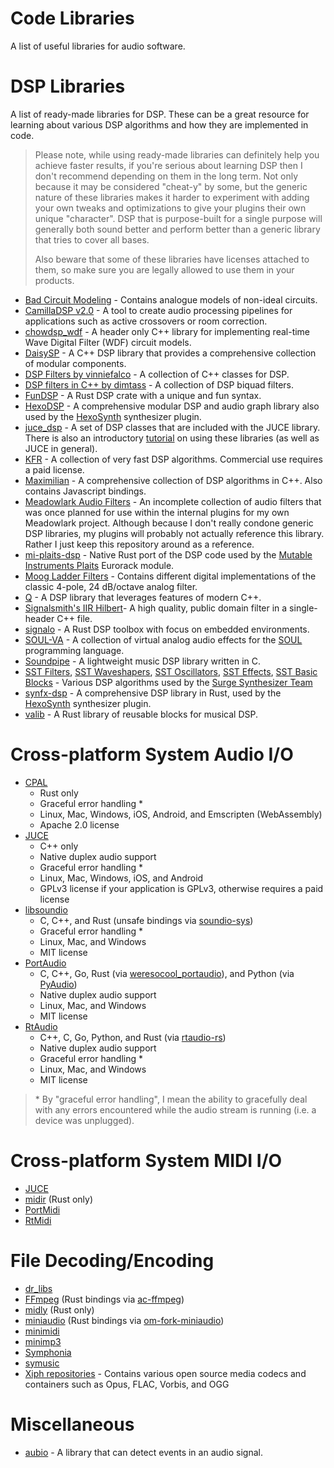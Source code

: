# Code Libraries

A list of useful libraries for audio software.

# DSP Libraries

A list of ready-made libraries for DSP. These can be a great resource for learning about various DSP algorithms and how they are implemented in code.

> Please note, while using ready-made libraries can definitely help you achieve faster results, if you're serious about learning DSP then I don't recommend depending on them in the long term. Not only because it may be considered "cheat-y" by some, but the generic nature of these libraries makes it harder to experiment with adding your own tweaks and optimizations to give your plugins their own unique "character". DSP that is purpose-built for a single purpose will generally both sound better and perform better than a generic library that tries to cover all bases.
>
> Also beware that some of these libraries have licenses attached to them, so make sure you are legally allowed to use them in your products.

- [Bad Circuit Modeling](https://github.com/jatinchowdhury18/Bad-Circuit-Modelling) - Contains analogue models of non-ideal circuits.
- [CamillaDSP v2.0](https://github.com/HEnquist/camilladsp) - A tool to create audio processing pipelines for applications such as active crossovers or room correction.
- [chowdsp_wdf](https://github.com/Chowdhury-DSP/chowdsp_wdf) - A header only C++ library for implementing real-time Wave Digital Filter (WDF) circuit models.
- [DaisySP](https://github.com/electro-smith/DaisySP) - A C++ DSP library that provides a comprehensive collection of modular components.
- [DSP Filters by vinniefalco](https://github.com/vinniefalco/DSPFilters) - A collection of C++ classes for DSP.
- [DSP filters in C++ by dimtass](https://github.com/dimtass/DSP-Cpp-filters) - A collection of DSP biquad filters.
- [FunDSP](https://github.com/SamiPerttu/fundsp) - A Rust DSP crate with a unique and fun syntax.
- [HexoDSP](https://github.com/WeirdConstructor/HexoDSP) - A comprehensive modular DSP and audio graph library also used by the [HexoSynth] synthesizer plugin.
- [juce_dsp](https://docs.juce.com/master/group__juce__dsp.html) - A set of DSP classes that are included with the JUCE library. There is also an introductory [tutorial](https://docs.juce.com/master/tutorial_dsp_introduction.html) on using these libraries (as well as JUCE in general).
- [KFR](https://kfrlib.com/) - A collection of very fast DSP algorithms. Commercial use requires a paid license.
- [Maximilian](https://github.com/micknoise/Maximilian) - A comprehensive collection of DSP algorithms in C++. Also contains Javascript bindings.
- [Meadowlark Audio Filters](https://github.com/MeadowlarkDAW/audio-filters) - An incomplete collection of audio filters that was once planned for use within the internal plugins for my own Meadowlark project. Although because I don't really condone generic DSP libraries, my plugins will probably not actually reference this library. Rather I just keep this repository around as a reference.
- [mi-plaits-dsp](https://github.com/sourcebox/mi-plaits-dsp-rs.git) - Native Rust port of the DSP code used by the [Mutable Instruments Plaits](https://pichenettes.github.io/mutable-instruments-documentation/modules/plaits/) Eurorack module.
- [Moog Ladder Filters](https://github.com/ddiakopoulos/MoogLadders) - Contains different digital implementations of the classic 4-pole, 24 dB/octave analog filter.
- [Q](https://github.com/cycfi/q) - A DSP library that leverages features of modern C++.
- [Signalsmith's IIR Hilbert](https://github.com/Signalsmith-Audio/hilbert-iir)- A high quality, public domain filter in a single-header C++ file.
- [signalo](https://github.com/signalo/signalo) - A Rust DSP toolbox with focus on embedded environments.
- [SOUL-VA](https://github.com/thezhe/SOUL-VA) - A collection of virtual analog audio effects for the [SOUL](https://github.com/soul-lang/SOUL) programming language.
- [Soundpipe](https://github.com/shybyte/soundpipe) - A lightweight music DSP library written in C.
- [SST Filters](https://github.com/surge-synthesizer/sst-filters), [SST Waveshapers](https://github.com/surge-synthesizer/sst-waveshapers), [SST Oscillators](https://github.com/surge-synthesizer/sst-oscillators-mit), [SST Effects](https://github.com/surge-synthesizer/sst-effects), [SST Basic Blocks](https://github.com/surge-synthesizer/sst-basic-blocks) - Various DSP algorithms used by the [Surge Synthesizer Team](https://surge-synth-team.org/)
- [synfx-dsp](https://github.com/WeirdConstructor/synfx-dsp) - A comprehensive DSP library in Rust, used by the [HexoSynth] synthesizer plugin.
- [valib](https://github.com/SolarLiner/valib) - A Rust library of reusable blocks for musical DSP.

# Cross-platform System Audio I/O

- [CPAL](https://crates.io/crates/cpal)
    - Rust only
    - Graceful error handling *
    - Linux, Mac, Windows, iOS, Android, and Emscripten (WebAssembly)
    - Apache 2.0 license
- [JUCE]
    - C++ only
    - Native duplex audio support
    - Graceful error handling *
    - Linux, Mac, Windows, iOS, and Android
    - GPLv3 license if your application is GPLv3, otherwise requires a paid license
- [libsoundio](https://github.com/andrewrk/libsoundio)
    - C, C++, and Rust (unsafe bindings via [soundio-sys](https://crates.io/crates/soundio-sys))
    - Graceful error handling *
    - Linux, Mac, and Windows
    - MIT license
- [PortAudio](https://github.com/PortAudio/portaudio)
    - C, C++, Go, Rust (via [weresocool_portaudio](https://crates.io/crates/weresocool_portaudio)), and Python (via [PyAudio](https://pypi.org/project/PyAudio/))
    - Native duplex audio support
    - Linux, Mac, and Windows
    - MIT license
- [RtAudio](https://github.com/thestk/rtaudio)
    - C++, C, Go, Python, and Rust (via [rtaudio-rs](https://github.com/BillyDM/rtaudio-rs))
    - Native duplex audio support
    - Graceful error handling *
    - Linux, Mac, and Windows
    - MIT license

> \* By "graceful error handling", I mean the ability to gracefully deal with any errors encountered while the audio stream is running (i.e. a device was unplugged).

# Cross-platform System MIDI I/O

- [JUCE]
- [midir](https://crates.io/crates/midir) (Rust only)
- [PortMidi](https://github.com/PortMidi/PortMidi)
- [RtMidi](https://github.com/thestk/rtmidi)

# File Decoding/Encoding

- [dr_libs](https://github.com/mackron/dr_libs)
- [FFmpeg](https://ffmpeg.org/) (Rust bindings via [ac-ffmpeg](https://crates.io/crates/ac-ffmpeg))
- [midly](https://crates.io/crates/midly) (Rust only)
- [miniaudio](https://github.com/mackron/miniaudio) (Rust bindings via [om-fork-miniaudio](https://crates.io/crates/om-fork-miniaudio))
- [minimidi](https://github.com/lzqlzzq/minimidi)
- [minimp3](https://github.com/lieff/minimp3)
- [Symphonia](https://github.com/pdeljanov/Symphonia)
- [symusic](https://github.com/Yikai-Liao/symusic)
- [Xiph repositories](https://github.com/xiph) - Contains various open source media codecs and containers such as Opus, FLAC, Vorbis, and OGG

# Miscellaneous

- [aubio](https://github.com/aubio/aubio) - A library that can detect events in an audio signal.

[JUCE]: https://juce.com/
[Hexosynth]: https://github.com/WeirdConstructor/HexoSynth
